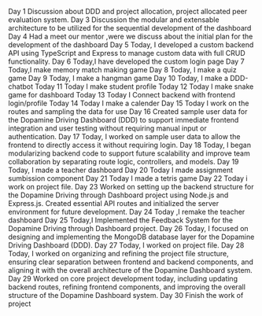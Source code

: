 Day 1
Discussion about DDD and project allocation, project allocated peer evaluation system.
Day 3
Discussion the modular and extensable architecture to be utilized for the sequential development of the dashboard
Day 4
Had a meet our mentor ,were we discuss about the initial plan for the development of the dashboard
Day 5 
Today, I developed a custom backend API using TypeScript and Express to manage custom data with full CRUD functionality.
Day 6
Today,I have developed the custom login page
Day 7
Today,I make memory match making game
Day 8
Today, I make a quiz game
Day 9
Today, I make a hangman game
Day 10
Today, I make a DDD-chatbot
Today 11
Today I make student profile
Today 12
Today I make snake game for dashboard
Today 13
Today I Connect backend with frontend login/profile
Today 14
Today I make a calender
Day 15 
Today I work on the routes and sampling the data for use
Day 16
Created sample user data for the Dopamine Driving Dashboard (DDD) to support immediate frontend integration and user testing without requiring manual input or authentication.
Day 17
Today, I worked on sample user data to allow the frontend to directly access it without requiring login.
Day 18
Today, I began modularizing backend code to support future scalability and improve team collaboration by separating route logic, controllers, and models.
Day 19
Today, I made a teacher dashboard
Day 20
Today I made assignment sumbission component
Day 21
Today I made a tetris game
Day 22
Today i work on project file.
Day 23
Worked on setting up the backend structure for the Dopamine Driving through Dashboard project using Node.js and Express.js.
Created essential API routes and initialized the server environment for future development.
Day 24
Today ,I remake the teacher dashboard
Day 25
Today,I  Implemented the Feedback System for the Dopamine Driving through Dashboard project.
Day 26
Today, I focused on designing and implementing the MongoDB database layer for the Dopamine Driving Dashboard (DDD).
Day 27
Today, I worked on project file.
Day 28
Today, I worked on organizing and refining the project file structure, ensuring clear separation between frontend and backend components, and aligning it with the overall architecture of the Dopamine Dashboard system.
Day 29
Worked on core project development today, including updating backend routes, refining frontend components, and improving the overall structure of the Dopamine Dashboard system.
Day 30
Finish the work of project
